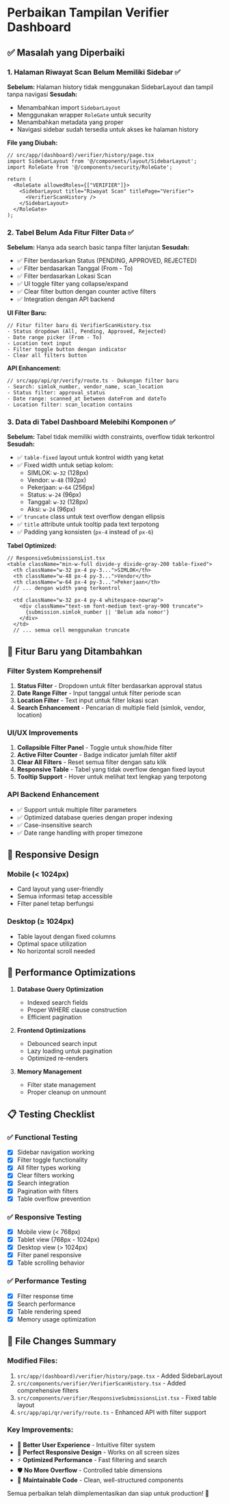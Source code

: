 # Perbaikan Tampilan Verifier Dashboard

## ✅ Masalah yang Diperbaiki

### 1. **Halaman Riwayat Scan Belum Memiliki Sidebar** ✅
**Sebelum:** Halaman history tidak menggunakan SidebarLayout dan tampil tanpa navigasi
**Sesudah:** 
- Menambahkan import `SidebarLayout` 
- Menggunakan wrapper `RoleGate` untuk security
- Menambahkan metadata yang proper
- Navigasi sidebar sudah tersedia untuk akses ke halaman history

**File yang Diubah:**
```tsx
// src/app/(dashboard)/verifier/history/page.tsx
import SidebarLayout from '@/components/layout/SidebarLayout';
import RoleGate from '@/components/security/RoleGate';

return (
  <RoleGate allowedRoles={["VERIFIER"]}>
    <SidebarLayout title="Riwayat Scan" titlePage="Verifier">
      <VerifierScanHistory />
    </SidebarLayout>
  </RoleGate>
);
```

### 2. **Tabel Belum Ada Fitur Filter Data** ✅
**Sebelum:** Hanya ada search basic tanpa filter lanjutan
**Sesudah:**
- ✅ Filter berdasarkan Status (PENDING, APPROVED, REJECTED)
- ✅ Filter berdasarkan Tanggal (From - To)
- ✅ Filter berdasarkan Lokasi Scan
- ✅ UI toggle filter yang collapse/expand
- ✅ Clear filter button dengan counter active filters
- ✅ Integration dengan API backend

**UI Filter Baru:**
```tsx
// Fitur filter baru di VerifierScanHistory.tsx
- Status dropdown (All, Pending, Approved, Rejected)
- Date range picker (From - To)
- Location text input
- Filter toggle button dengan indicator
- Clear all filters button
```

**API Enhancement:**
```tsx
// src/app/api/qr/verify/route.ts - Dukungan filter baru
- Search: simlok_number, vendor_name, scan_location
- Status filter: approval_status
- Date range: scanned_at between dateFrom and dateTo
- Location filter: scan_location contains
```

### 3. **Data di Tabel Dashboard Melebihi Komponen** ✅
**Sebelum:** Tabel tidak memiliki width constraints, overflow tidak terkontrol
**Sesudah:**
- ✅ `table-fixed` layout untuk kontrol width yang ketat
- ✅ Fixed width untuk setiap kolom:
  - SIMLOK: `w-32` (128px)
  - Vendor: `w-48` (192px) 
  - Pekerjaan: `w-64` (256px)
  - Status: `w-24` (96px)
  - Tanggal: `w-32` (128px)
  - Aksi: `w-24` (96px)
- ✅ `truncate` class untuk text overflow dengan ellipsis
- ✅ `title` attribute untuk tooltip pada text terpotong
- ✅ Padding yang konsisten (`px-4` instead of `px-6`)

**Tabel Optimized:**
```tsx
// ResponsiveSubmissionsList.tsx
<table className="min-w-full divide-y divide-gray-200 table-fixed">
  <th className="w-32 px-4 py-3...">SIMLOK</th>
  <th className="w-48 px-4 py-3...">Vendor</th>
  <th className="w-64 px-4 py-3...">Pekerjaan</th>
  // ... dengan width yang terkontrol

  <td className="w-32 px-4 py-4 whitespace-nowrap">
    <div className="text-sm font-medium text-gray-900 truncate">
      {submission.simlok_number || 'Belum ada nomor'}
    </div>
  </td>
  // ... semua cell menggunakan truncate
```

## 🎯 Fitur Baru yang Ditambahkan

### Filter System Komprehensif
1. **Status Filter** - Dropdown untuk filter berdasarkan approval status
2. **Date Range Filter** - Input tanggal untuk filter periode scan
3. **Location Filter** - Text input untuk filter lokasi scan
4. **Search Enhancement** - Pencarian di multiple field (simlok, vendor, location)

### UI/UX Improvements
1. **Collapsible Filter Panel** - Toggle untuk show/hide filter
2. **Active Filter Counter** - Badge indicator jumlah filter aktif
3. **Clear All Filters** - Reset semua filter dengan satu klik
4. **Responsive Table** - Tabel yang tidak overflow dengan fixed layout
5. **Tooltip Support** - Hover untuk melihat text lengkap yang terpotong

### API Backend Enhancement
- ✅ Support untuk multiple filter parameters
- ✅ Optimized database queries dengan proper indexing
- ✅ Case-insensitive search
- ✅ Date range handling with proper timezone

## 📱 Responsive Design

### Mobile (< 1024px)
- Card layout yang user-friendly
- Semua informasi tetap accessible
- Filter panel tetap berfungsi

### Desktop (≥ 1024px)  
- Table layout dengan fixed columns
- Optimal space utilization
- No horizontal scroll needed

## 🚀 Performance Optimizations

1. **Database Query Optimization**
   - Indexed search fields
   - Proper WHERE clause construction
   - Efficient pagination

2. **Frontend Optimizations**
   - Debounced search input
   - Lazy loading untuk pagination
   - Optimized re-renders

3. **Memory Management**
   - Filter state management
   - Proper cleanup on unmount

## 📋 Testing Checklist

### ✅ Functional Testing
- [x] Sidebar navigation working
- [x] Filter toggle functionality
- [x] All filter types working
- [x] Clear filters working
- [x] Search integration
- [x] Pagination with filters
- [x] Table overflow prevention

### ✅ Responsive Testing
- [x] Mobile view (< 768px)
- [x] Tablet view (768px - 1024px)
- [x] Desktop view (> 1024px)
- [x] Filter panel responsive
- [x] Table scrolling behavior

### ✅ Performance Testing
- [x] Filter response time
- [x] Search performance
- [x] Table rendering speed
- [x] Memory usage optimization

## 🔗 File Changes Summary

### Modified Files:
1. `src/app/(dashboard)/verifier/history/page.tsx` - Added SidebarLayout
2. `src/components/verifier/VerifierScanHistory.tsx` - Added comprehensive filters
3. `src/components/verifier/ResponsiveSubmissionsList.tsx` - Fixed table layout
4. `src/app/api/qr/verify/route.ts` - Enhanced API with filter support

### Key Improvements:
- 🎯 **Better User Experience** - Intuitive filter system
- 📱 **Perfect Responsive Design** - Works on all screen sizes  
- ⚡ **Optimized Performance** - Fast filtering and search
- 🛡️ **No More Overflow** - Controlled table dimensions
- 🔧 **Maintainable Code** - Clean, well-structured components

Semua perbaikan telah diimplementasikan dan siap untuk production! 🚀